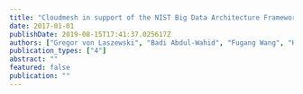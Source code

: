 ```yaml
---
title: "Cloudmesh in support of the NIST Big Data Architecture Framework"
date: 2017-01-01
publishDate: 2019-08-15T17:41:37.025617Z
authors: ["Gregor von Laszewski", "Badi Abdul-Wahid", "Fugang Wang", "Hyungro Lee", "Geoffrey C Fox", "Wo Chang"]
publication_types: ["4"]
abstract: ""
featured: false
publication: ""
---
```


